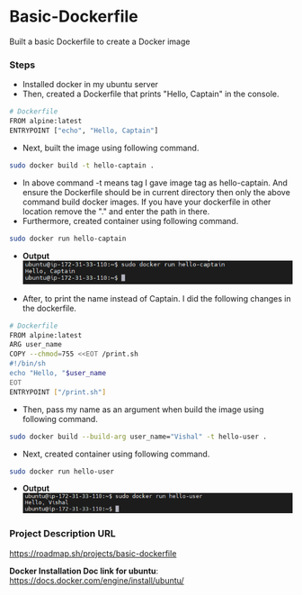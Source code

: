# Basic-Dockerfile
Built a basic Dockerfile to create a Docker image

### Steps
- Installed docker in my ubuntu server
- Then, created a Dockerfile that prints "Hello, Captain" in the console.

```bash
# Dockerfile
FROM alpine:latest
ENTRYPOINT ["echo", "Hello, Captain"]
```
- Next, built the image using following command.

```bash
sudo docker build -t hello-captain .
```
- In above command -t means tag I gave image tag as hello-captain. And ensure the Dockerfile should be in current directory then only the above command build docker images. If you have your dockerfile in other location remove the "." and enter the path in there.
- Furthermore, created container using following command.

```bash
sudo docker run hello-captain
```

- **Output**<br>
![Loading...](images/hello-captain.png)

- After, to print the name instead of Captain. I did the following changes in the dockerfile.

```bash
# Dockerfile
FROM alpine:latest
ARG user_name
COPY --chmod=755 <<EOT /print.sh
#!/bin/sh
echo "Hello, "$user_name
EOT
ENTRYPOINT ["/print.sh"]
```
- Then, pass my name as an argument when build the image using following command.

```bash
sudo docker build --build-arg user_name="Vishal" -t hello-user .
```
- Next, created container using following command.

```bash
sudo docker run hello-user
```

- **Output**<br>
![Loading...](images/hello-user.png)

### Project Description URL
https://roadmap.sh/projects/basic-dockerfile


**Docker Installation Doc link for ubuntu**: https://docs.docker.com/engine/install/ubuntu/